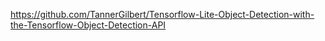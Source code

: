 https://github.com/TannerGilbert/Tensorflow-Lite-Object-Detection-with-the-Tensorflow-Object-Detection-API
